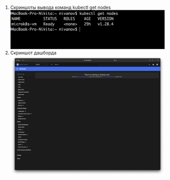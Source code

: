 1. Cкриншоты вывода команд kubectl get nodes
![kuvectl](./images/Kub_1_1-2.png) 
2. Cкриншот дашборда
![](./images/Kub_1_1-1.png) 

